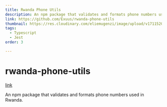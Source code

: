 ```yaml
---
title: Rwanda Phone Utils
description: An npm package that validates and formats phone numbers used in Rwanda.
link: https://github.com/Exuus/rwanda-phone-utils
thumbnail: https://res.cloudinary.com/eliemugenzi/image/upload/v1711520538/portfolio/Screenshot_2024-03-27_at_08.20.00_upjl2l.png
tags:
  - Typescript
  - Jest
order: 3

---
```


# rwanda-phone-utils

 [link](https://github.com/Exuus/rwanda-phone-utils)

An npm package that validates and formats phone numbers used in Rwanda.

